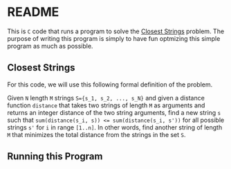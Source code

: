 # README

This is `C` code that runs a program to solve the [Closest Strings](https://en.wikipedia.org/wiki/Closest_string)
problem. The purpose of writing this program is simply to have fun
optmizing this simple program as much as possible. 

## Closest Strings

For this code, we will use this following formal definition of the problem.

Given `N` length `M` strings `S={s_1, s_2, ..., s_N}` and given a distance 
function `distance` that takes two strings of length `M` as arguments and
returns an integer distance of the two string arguments, find a new string
`s` such that `sum(distance(s_i, s)) <= sum(distance(s_i, s'))` for all 
possible strings `s'` for `i` in range `[1..n]`. In other words, find 
another string of length `M` that minimizes the total distance from the
strings in the set `S`.

## Running this Program
